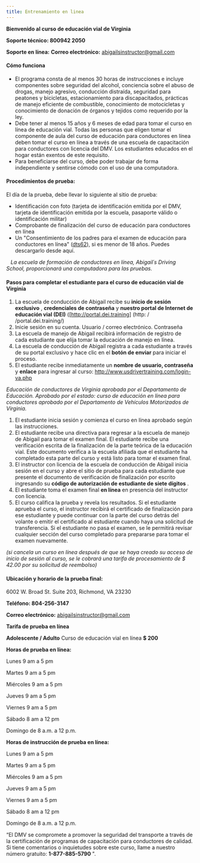 ```yaml
---
title: Entrenamiento en linea
---
```

 **Bienvenido al curso de educación vial de Virginia** 

 **Soporte técnico: 800942 2050** 

 **Soporte en línea:**   **Correo electrónico:**  abigailsinstructor@gmail.com

#### Cómo funciona

* El programa consta de al menos 30 horas de instrucciones e incluye componentes sobre seguridad del alcohol, conciencia sobre el abuso de drogas, manejo agresivo, conducción distraída, seguridad para peatones y bicicletas, estacionamiento para discapacitados, prácticas de manejo eficiente de combustible, conocimiento de motocicletas y conocimiento de donación de órganos y tejidos como requerido por la ley.
* Debe tener al menos 15 años y 6 meses de edad para tomar el curso en línea de educación vial. Todas las personas que eligen tomar el componente de aula del curso de educación para conductores en línea deben tomar el curso en línea a través de una escuela de capacitación para conductores con licencia del DMV. Los estudiantes educados en el hogar están exentos de este requisito.
* Para beneficiarse del curso, debe poder trabajar de forma independiente y sentirse cómodo con el uso de una computadora.

#### Procedimientos de prueba:

El día de la prueba, debe llevar lo siguiente al sitio de prueba:

* Identificación con foto (tarjeta de identificación emitida por el DMV, tarjeta de identificación emitida por la escuela, pasaporte válido o identificación militar)
* Comprobante de finalización del curso de educación para conductores en línea
* Un "Consentimiento de los padres para el examen de educación para conductores en línea" ([dts62](http://www.safedrivingacademy.net/wp-content/uploads/2018/05/dts62.pdf)), si es menor de 18 años. Puedes descargarlo desde aquí.

   *La escuela de formación de conductores en línea, Abigail´s Driving School, proporcionará una computadora para las pruebas.* 

#### Pasos para completar el estudiante para el curso de educación vial de Virginia

1. La escuela de conducción de Abigail recibe su  **inicio de sesión exclusivo** ,  **credenciales de contraseña**  y  **nuestro portal de Internet de educación vial (DEI)**  (\[http://portal.dei.training] (http: / /portal.dei.training/)
2. Inicie sesión en su cuenta. Usuario / correo electrónico. Contraseña
3. La escuela de manejo de Abigail recibirá información de registro de cada estudiante que elija tomar la educación de manejo en línea.
4. La escuela de conducción de Abigail registra a cada estudiante a través de su portal exclusivo y hace clic en el  **botón de enviar**  para iniciar el proceso.
5. El estudiante recibe inmediatamente un  **nombre de usuario, contraseña**  y  **enlace**  para ingresar al curso: <http://www.usdrivertraining.com/login-va.php>

*Educación de conductores de Virginia aprobada por el Departamento de Educación. Aprobado por el estado: curso de educación en línea para conductores aprobado por el Departamento de Vehículos Motorizados de Virginia.* 

1. El estudiante inicia sesión y comienza el curso en línea aprobado según las instrucciones.
2. El estudiante recibe una directiva para regresar a la escuela de manejo de Abigail para tomar el examen final. El estudiante recibe una verificación escrita de la finalización de la parte teórica de la educación vial. Este documento verifica a la escuela afiliada que el estudiante ha completado esta parte del curso y está listo para tomar el examen final.
3. El instructor con licencia de la escuela de conducción de Abigail inicia sesión en el curso y abre el sitio de prueba para cada estudiante que presente el documento de verificación de finalización por escrito ingresando su  **código de autorización de estudiante de siete dígitos** .
4. El estudiante toma el examen final  **en línea**  en presencia del instructor con licencia.
5. El curso califica la prueba y revela los resultados. Si el estudiante aprueba el curso, el instructor recibirá el certificado de finalización para ese estudiante y puede continuar con la parte del curso detrás del volante o emitir el certificado al estudiante cuando haya una solicitud de transferencia. Si el estudiante no pasa el examen, se le permitirá revisar cualquier sección del curso completado para prepararse para tomar el examen nuevamente.

*(si cancela un curso en línea después de que se haya creado su acceso de inicio de sesión al curso, se le cobrará una tarifa de procesamiento de $ 42.00 por su solicitud de reembolso)* 

#### **Ubicación y horario de la prueba final:**

6002 W. Broad St. Suite 203, Richmond, VA 23230

 **Teléfono: 804-256-3147** 

 **Correo electrónico:**  abigailsinstructor@gmail.com

 **Tarifa de prueba en línea** 

 **Adolescente / Adulto**  Curso de educación vial en línea  **$ 200** 

 **Horas de prueba en línea:** 

Lunes 9 am a 5 pm

Martes 9 am a 5 pm

Miércoles 9 am a 5 pm

Jueves 9 am a 5 pm

Viernes 9 am a 5 pm

Sábado 8 am a 12 pm

Domingo de 8 a.m. a 12 p.m.

 **Horas de instrucción de prueba en línea:** 

Lunes 9 am a 5 pm

Martes 9 am a 5 pm

Miércoles 9 am a 5 pm

Jueves 9 am a 5 pm

Viernes 9 am a 5 pm

Sábado 8 am a 12 pm

Domingo de 8 a.m. a 12 p.m.

“El DMV se compromete a promover la seguridad del transporte a través de la certificación de programas de capacitación para conductores de calidad. Si tiene comentarios o inquietudes sobre este curso, llame a nuestro número gratuito:  **1-877-885-5790**  ".